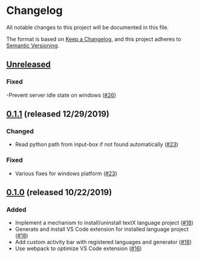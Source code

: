 # Changelog

All notable changes to this project will be documented in this file.

The format is based on [Keep a Changelog][keepachangelog],
and this project adheres to [Semantic Versioning][semver].

## [Unreleased]

### Fixed

-Prevent server idle state on windows ([#26])

[#26]: https://github.com/textX/textX-LS/pull/26

## [0.1.1] (released 12/29/2019)

### Changed

- Read python path from input-box if not found automatically ([#23])

### Fixed

- Various fixes for windows platform ([#23])

[#23]: https://github.com/textX/textX-LS/pull/23

## [0.1.0] (released 10/22/2019)

### Added

- Implement a mechanism to install/uninstall textX language project ([#18])
- Generate and install VS Code extension for installed language project ([#18])
- Add custom activity bar with registered languages and generator ([#18])
- Use webpack to optimize VS Code extension ([#16])

[#18]: https://github.com/textX/textX-LS/pull/18
[#16]: https://github.com/textX/textX-LS/pull/16/

[keepachangelog]: https://keepachangelog.com/en/1.0.0/
[semver]: https://semver.org/spec/v2.0.0.html

[Unreleased]: https://github.com/textX/textX-LS/compare/v0.1.1...HEAD
[0.1.1]: https://github.com/textX/textX-LS/compare/v0.1.0...v0.1.1
[0.1.0]: https://github.com/textX/textX-LS/compare/1f9a72a73cf69411587644d2715f2e6adf79e0ea...v0.1.0
